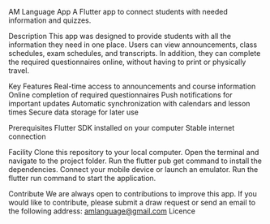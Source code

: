 AM Language App
A Flutter app to connect students with needed information and quizzes.

Description
This app was designed to provide students with all the information they need in one place. Users can view announcements, class schedules, exam schedules, and transcripts. In addition, they can complete the required questionnaires online, without having to print or physically travel.

Key Features
Real-time access to announcements and course information
Online completion of required questionnaires
Push notifications for important updates
Automatic synchronization with calendars and lesson times
Secure data storage for later use

Prerequisites
Flutter SDK installed on your computer
Stable internet connection

Facility
Clone this repository to your local computer.
Open the terminal and navigate to the project folder.
Run the flutter pub get command to install the dependencies.
Connect your mobile device or launch an emulator.
Run the flutter run command to start the application.

Contribute
We are always open to contributions to improve this app. If you would like to contribute, please submit a draw request or send an email to the following address: amlanguage@gmail.com
Licence



